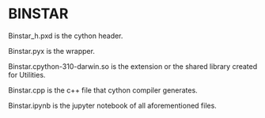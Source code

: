 # BINSTAR



Binstar_h.pxd is the cython header.

Binstar.pyx is the wrapper.

Binstar.cpython-310-darwin.so is the extension or the shared library created for Utilities.

Binstar.cpp is the c++ file that cython compiler generates.

Binstar.ipynb is the jupyter notebook of all aforementioned files.



